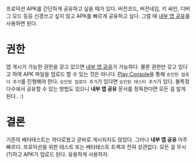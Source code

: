 프로덕션 APK를 간단하게 공유하고 싶을 때가 있다. 버전코드, 버전네임, 키 싸인, 디버그 모드 등등 신경쓰고 싶지 않고 APK를 빠르게 공유하고 싶다. 그럴 때 [내부 앱 공유](https://support.google.com/googleplay/android-developer/answer/9303479?hl=ko)를 사용하면 된다.

# 권한

앱 게시가 가능한 권한을 갖고 있으면 [내부 앱 공유](https://support.google.com/googleplay/android-developer/answer/9303479?hl=ko)가 가능하다. 물론 권한만 갖고 있다고 하여 APK 파일을 업로드 할 수 있는 것은 아니다. [Play Console](https://play.google.com/apps/publish/?account=8297797920459431859)을 통해 `승인된 업로더 추가`를 진행해야 한다. `승인된 업로더 추가`가 있다면 `승인된 테스터 추가`가 있다. 불특정 다수에서 공유할 수 있는 방법도 있으니  **내부 앱 공유** 문서를 정독한다면 모든 걸 알게 된다.. :)

# 결론

기존의 베타테스트는 까다로웠고 곧바로 게시되지도 않았다. 그러나 **내부 앱 공유** 아주 빠르다. 프로덕션을 위한 테스트 또는 베타테스트 트랙과 전혀 상관없다. 모든 걸 무시(?)하고 APK가 업로드 된다. 유용하게 사용하자.

